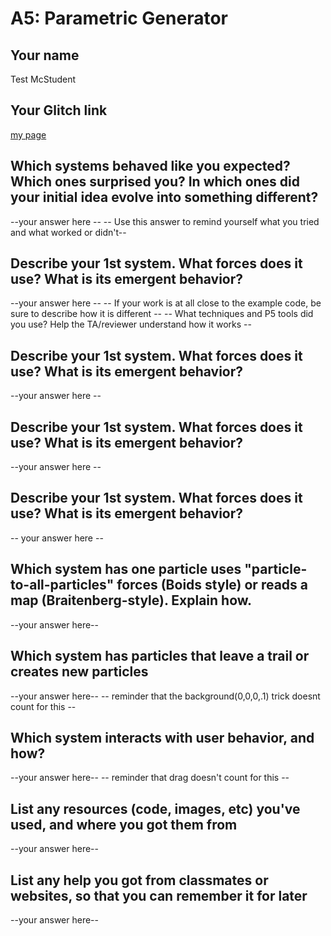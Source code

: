# A5: Parametric Generator

## Your name
Test McStudent

## Your Glitch link
[my page](https://galaxykate-a1.glitch.me)


## Which systems behaved like you expected? Which ones surprised you? In which ones did your initial idea evolve into something different?

--your answer here  --
-- Use this answer to remind yourself what you tried and what worked or didn't--


## Describe your 1st system. What forces does it use? What is its emergent behavior?
--your answer here  --
-- If your work is at all close to the example code, be sure to describe how it is different --
-- What techniques and P5 tools did you use? Help the TA/reviewer understand how it works --


## Describe your 1st system. What forces does it use? What is its emergent behavior?
--your answer here  --


## Describe your 1st system. What forces does it use? What is its emergent behavior?
--your answer here  --


## Describe your 1st system. What forces does it use? What is its emergent behavior?
-- your answer here  --


## Which system has one particle uses "particle-to-all-particles" forces (Boids style) or reads a map (Braitenberg-style). Explain how.

--your answer here--


## Which system has particles that leave a trail or creates new particles

--your answer here--
-- reminder that the background(0,0,0,.1) trick doesnt count for this --


## Which system interacts with user behavior, and how?

--your answer here--
-- reminder that drag doesn't count for this --


## List any resources (code, images, etc) you've used, and where you got them from

--your answer here--

## List any help you got from classmates or websites, so that you can remember it for later

--your answer here--